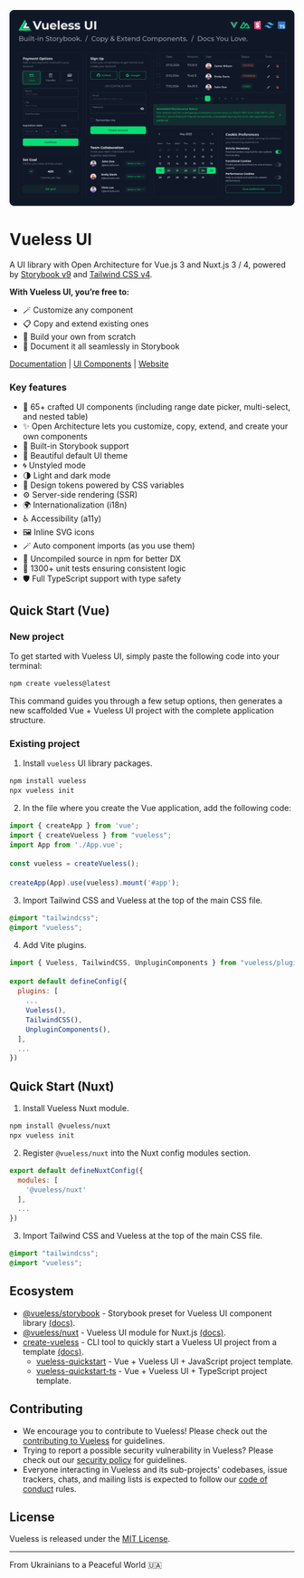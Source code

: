 ![vueless-cover.png](public/images/vueless-cover.png)

# Vueless UI

A UI library with Open Architecture for Vue.js 3 and Nuxt.js 3 / 4, powered by [Storybook v9](https://storybook.js.org) and [Tailwind CSS v4](https://tailwindcss.com).

**With Vueless UI, you’re free to:**
- 🪄️ Customize any component
- 📋 Copy and extend existing ones
- 🧱 Build your own from scratch
- 📕 Document it all seamlessly in Storybook

[Documentation](https://docs.vueless.com/) | [UI Components](https://ui.vueless.com/) | [Website](http://vueless.com/)

### Key features

- 🧩 65+ crafted UI components (including range date picker, multi-select, and nested table)
- ✨ Open Architecture lets you customize, copy, extend, and create your own components
- 📕 Built-in Storybook support
- 🌈 Beautiful default UI theme
- 🌀 Unstyled mode
- 🌗 Light and dark mode
- 🧬 Design tokens powered by CSS variables
- ⚙️ Server-side rendering (SSR)
- 🌍 Internationalization (i18n)
- ♿️ Accessibility (a11y)
- 🖼️ Inline SVG icons
- 🪄 Auto component imports (as you use them)
- 🧿 Uncompiled source in npm for better DX
- 🧪️ 1300+ unit tests ensuring consistent logic
- 🛡️ Full TypeScript support with type safety

## Quick Start (Vue)

### New project

To get started with Vueless UI, simply paste the following code into your terminal:

```bash
npm create vueless@latest
```

This command guides you through a few setup options, then generates a new scaffolded Vue + Vueless UI project with the complete application structure.

### Existing project

1. Install `vueless` UI library packages.

```bash
npm install vueless
npx vueless init
```

2. In the file where you create the Vue application, add the following code:
```javascript
import { createApp } from 'vue';
import { createVueless } from "vueless";
import App from './App.vue';

const vueless = createVueless();

createApp(App).use(vueless).mount('#app');
```

3. Import Tailwind CSS and Vueless at the top of the main CSS file.

```scss
@import "tailwindcss";
@import "vueless";
```

4. Add Vite plugins.

```javascript
import { Vueless, TailwindCSS, UnpluginComponents } from "vueless/plugin-vite";

export default defineConfig({
  plugins: [
    ...
    Vueless(),
    TailwindCSS(),
    UnpluginComponents(),
  ],
  ...
})
```

## Quick Start (Nuxt)

1. Install Vueless Nuxt module.

```bash
npm install @vueless/nuxt
npx vueless init
```


2. Register `@vueless/nuxt` into the Nuxt config modules section.
```javascript
export default defineNuxtConfig({
  modules: [
    '@vueless/nuxt'
  ],
  ...
})
```

3. Import Tailwind CSS and Vueless at the top of the main CSS file.

```scss
@import "tailwindcss";
@import "vueless";
```

## Ecosystem

* [@vueless/storybook](https://github.com/vuelessjs/vueless-storybook) - Storybook preset for Vueless UI component library [(docs)](https://docs.vueless.com/installation/storybook).
* [@vueless/nuxt](https://github.com/vuelessjs/vueless-module-nuxt) - Vueless UI module for Nuxt.js [(docs)](https://docs.vueless.com/installation/nuxt).
* [create-vueless](https://github.com/vuelessjs/vueless-create) - CLI tool to quickly start a Vueless UI project from a template [(docs)](https://docs.vueless.com/installation/vue).
  * [vueless-quickstart](https://github.com/vuelessjs/vueless-quickstart) - Vue + Vueless UI + JavaScript project template.
  * [vueless-quickstart-ts](https://github.com/vuelessjs/vueless-quickstart-ts) - Vue + Vueless UI + TypeScript project template.

## Contributing

* We encourage you to contribute to Vueless! Please check out the
[contributing to Vueless](CONTRIBUTING.md) for guidelines.
* Trying to report a possible security vulnerability in Vueless? Please
check out our [security policy](SECURITY.md) for guidelines.
* Everyone interacting in Vueless and its sub-projects' codebases, issue trackers, chats, and mailing lists is expected to follow our [code of conduct](CODE_OF_CONDUCT.md) rules.

## License

Vueless is released under the [MIT License](https://opensource.org/licenses/MIT).

---
From Ukrainians to a Peaceful World 🇺🇦



